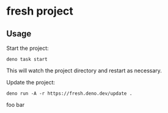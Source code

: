 # fresh project

## Usage

Start the project:

```
deno task start
```

This will watch the project directory and restart as necessary.


Update the project:

```
deno run -A -r https://fresh.deno.dev/update .
```
foo 
bar 
